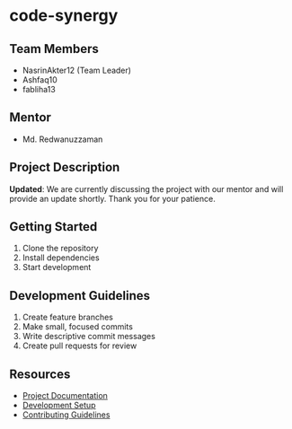 # code-synergy

## Team Members
- NasrinAkter12 (Team Leader)
- Ashfaq10
- fabliha13

## Mentor
- Md. Redwanuzzaman

## Project Description

**Updated**: We are currently discussing the project with our mentor and will provide an update shortly. Thank you for your patience.

## Getting Started
1. Clone the repository
2. Install dependencies
3. Start development

## Development Guidelines
1. Create feature branches
2. Make small, focused commits
3. Write descriptive commit messages
4. Create pull requests for review

## Resources
- [Project Documentation](docs/)
- [Development Setup](docs/setup.md)
- [Contributing Guidelines](CONTRIBUTING.md)
